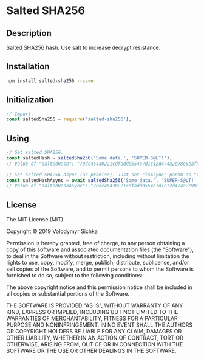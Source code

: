 # Salted SHA256

## Description

Salted SHA256 hash. Use salt to increase decrypt resistance.

## Installation

```bash
npm install salted-sha256 --save
```

## Initialization

```js
// Import.
const saltedSha256 = require('salted-sha256');
```

## Using

```js
// Get salted SHA256.
const saltedHash = saltedSha256('Some data.', 'SUPER-S@LT!');
// Value of "saltedHash": "70dc46430221cdfaddd554e7d1c12d474a2c98e8eaf6ea24d08b1185be1a78d0".

// Get salted SHA256 async (as promise). Just set "isAsync" param as "true".
const saltedHashAsync = await saltedSha256('Some data.', 'SUPER-S@LT!', true);
// Value of "saltedHashAsync": "70dc46430221cdfaddd554e7d1c12d474a2c98e8eaf6ea24d08b1185be1a78d0".
```

## License

The MIT License (MIT)

Copyright © 2019 Volodymyr Sichka

Permission is hereby granted, free of charge, to any person obtaining a copy of this software and associated documentation files (the "Software"), to deal in the Software without restriction, including without limitation the rights to use, copy, modify, merge, publish, distribute, sublicense, and/or sell copies of the Software, and to permit persons to whom the Software is furnished to do so, subject to the following conditions:

The above copyright notice and this permission notice shall be included in all copies or substantial portions of the Software.

THE SOFTWARE IS PROVIDED "AS IS", WITHOUT WARRANTY OF ANY KIND, EXPRESS OR IMPLIED, INCLUDING BUT NOT LIMITED TO THE WARRANTIES OF MERCHANTABILITY, FITNESS FOR A PARTICULAR PURPOSE AND NONINFRINGEMENT. IN NO EVENT SHALL THE AUTHORS OR COPYRIGHT HOLDERS BE LIABLE FOR ANY CLAIM, DAMAGES OR OTHER LIABILITY, WHETHER IN AN ACTION OF CONTRACT, TORT OR OTHERWISE, ARISING FROM, OUT OF OR IN CONNECTION WITH THE SOFTWARE OR THE USE OR OTHER DEALINGS IN THE SOFTWARE.
